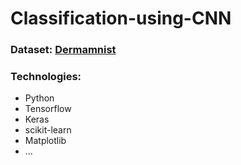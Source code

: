 # Classification-using-CNN
### Dataset: [Dermamnist](https://zenodo.org/record/4269852/files/dermamnist.npz?download=1)
### Technologies:
- Python
- Tensorflow
- Keras
- scikit-learn
- Matplotlib
- ...
